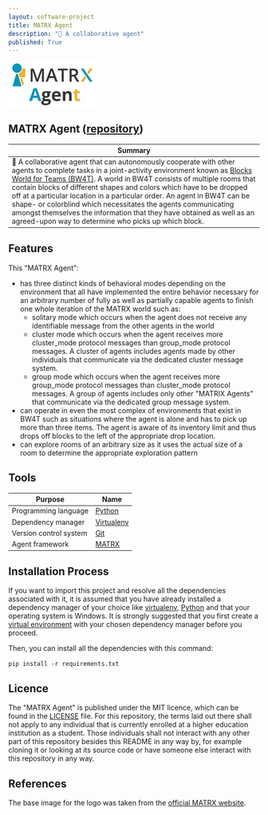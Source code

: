 ```yaml
---
layout: software-project
title: MATRX Agent
description: "🤖 A collaborative agent"
published: True
---
```


<img src= "/assets/software-project/matrx-agent/matrix_agent_logo.JPG" alt="MATRIX Agent Logo" width="35%">

## MATRX Agent ([repository](https://github.com/johanneshagspiel/matrx-agent))

| Summary  |
| -------------------------------------------------- |
| 🤖 A collaborative agent that can autonomously cooperate with other agents to complete tasks in a joint-activity environment known as [Blocks World for Teams (BW4T)](https://www.matrx-software.com/docs/tutorials/building-a-block-world/block-worlds-for-teams/). A world in BW4T consists of multiple rooms that contain blocks of different shapes and colors which have to be dropped off at a particular location in a particular order. An agent in BW4T can be shape- or colorblind which necessitates the agents communicating amongst themselves the information that they have obtained as well as an agreed-upon way to determine who picks up which block.|

## Features

This "MATRX Agent":

- has three distinct kinds of behavioral modes depending on the environment that all have implemented the entire behavior necessary for an arbitrary number of fully as well as partially capable agents to finish one whole iteration of the MATRX world such as:
  - solitary mode which occurs when the agent does not receive any identifiable message from the other agents in the world
  - cluster mode which occurs when the agent receives more cluster_mode protocol messages than group_mode protocol messages. A cluster of agents includes agents made by other individuals that communicate via the dedicated cluster message system. 
  - group mode which occurs when the agent receives more group_mode protocol messages than cluster_mode protocol messages. A group of agents includes only other "MATRIX Agents" that communicate via the dedicated group message system.
- can operate in even the most complex of environments that exist in BW4T such as situations where the agent is alone and has to pick up more than three items. The agent is aware of its inventory limit and thus drops off blocks to the left of the appropriate drop location.
- can explore rooms of an arbitrary size as it uses the actual size of a room to determine the appropriate exploration pattern   

## Tools

| Purpose                | Name                                                           |
|------------------------|----------------------------------------------------------------|
| Programming language   | [Python](https://www.python.org/)                              |
| Dependency manager     | [Virtualenv](https://virtualenv.pypa.io/en/latest/index.html)     |
| Version control system | [Git](https://git-scm.com/)                                    |
| Agent framework    | [MATRX](http://docs.matrx-software.com/en/master/index.html/) |


## Installation Process

If you want to import this project and resolve all the dependencies associated with it, it is assumed that you have already installed a dependency manager of your choice like [virtualenv](https://virtualenv.pypa.io/en/latest/installation.html), [Python](https://www.python.org/downloads/windows/) and that your operating system is Windows. It is strongly suggested that you first create a [virtual environment](https://virtualenv.pypa.io/en/latest/user_guide.html#introduction) with your chosen dependency manager before you proceed.

Then, you can install all the dependencies with this command:

	pip install -r requirements.txt

## Licence

The "MATRX Agent" is published under the MIT licence, which can be found in the [LICENSE](https://github.com/johanneshagspiel/matrx-agent/blob/main/LICENSE) file. For this repository, the terms laid out there shall not apply to any individual that is currently enrolled at a higher education institution as a student. Those individuals shall not interact with any other part of this repository besides this README in any way by, for example cloning it or looking at its source code or have someone else interact with this repository in any way.

## References

The base image for the logo was taken from the [official MATRX website](https://matrx-software.com/wp-content/uploads/2020/02/matrx_logo.svg). 